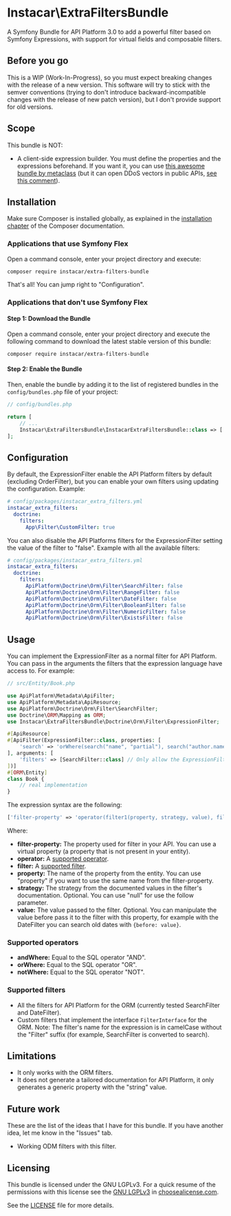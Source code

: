# Instacar\ExtraFiltersBundle
A Symfony Bundle for API Platform 3.0 to add a powerful filter based on Symfony Expressions, with support for virtual 
fields and composable filters.

## Before you go
This is a WIP (Work-In-Progress), so you must expect breaking changes with the release of a new version. This software
will try to stick with the semver conventions (trying to don't introduce backward-incompatible changes with the
release of new patch version), but I don't provide support for old versions.

## Scope
This bundle is NOT:
- A client-side expression builder. You must define the properties and the expressions beforehand. If you want it, you can
  use [this awesome bundle by metaclass](https://github.com/metaclass-nl/filter-bundle/tree/query-expression-generator)
  (but it can open DDoS vectors in public APIs, [see this comment](https://github.com/api-platform/core/pull/2055#issuecomment-405308524)).

## Installation
Make sure Composer is installed globally, as explained in the
[installation chapter](https://getcomposer.org/doc/00-intro.md)
of the Composer documentation.

### Applications that use Symfony Flex
Open a command console, enter your project directory and execute:

```shell
composer require instacar/extra-filters-bundle
```

That's all! You can jump right to "Configuration".

### Applications that don't use Symfony Flex
#### Step 1: Download the Bundle
Open a command console, enter your project directory and execute the
following command to download the latest stable version of this bundle:

```shell
composer require instacar/extra-filters-bundle
```

#### Step 2: Enable the Bundle
Then, enable the bundle by adding it to the list of registered bundles
in the `config/bundles.php` file of your project:

```php
// config/bundles.php

return [
    // ...
    Instacar\ExtraFiltersBundle\InstacarExtraFiltersBundle::class => ['all' => true],
];
```

## Configuration
By default, the ExpressionFilter enable the API Platform filters by default (excluding OrderFilter), but you can enable 
your own filters using updating the configuration. Example:
```yaml
# config/packages/instacar_extra_filters.yml
instacar_extra_filters:
  doctrine:
    filters:
      App\Filter\CustomFilter: true
```

You can also disable the API Platforms filters for the ExpressionFilter setting the value of the filter to "false". 
Example with all the available filters:
```yaml
# config/packages/instacar_extra_filters.yml
instacar_extra_filters:
  doctrine:
    filters:
      ApiPlatform\Doctrine\Orm\Filter\SearchFilter: false
      ApiPlatform\Doctrine\Orm\Filter\RangeFilter: false
      ApiPlatform\Doctrine\Orm\Filter\DateFilter: false
      ApiPlatform\Doctrine\Orm\Filter\BooleanFilter: false
      ApiPlatform\Doctrine\Orm\Filter\NumericFilter: false
      ApiPlatform\Doctrine\Orm\Filter\ExistsFilter: false
```

## Usage
You can implement the ExpressionFilter as a normal filter for API Platform. You can pass in the arguments the
filters that the expression language have access to. For example:

```php
// src/Entity/Book.php

use ApiPlatform\Metadata\ApiFilter;
use ApiPlatform\Metadata\ApiResource;
use ApiPlatform\Doctrine\Orm\Filter\SearchFilter;
use Doctrine\ORM\Mapping as ORM;
use Instacar\ExtraFiltersBundle\Doctrine\Orm\Filter\ExpressionFilter;

#[ApiResource]
#[ApiFilter(ExpressionFilter::class, properties: [
    'search' => 'orWhere(search("name", "partial"), search("author.name", "partial"), search("year", "partial"))',
], arguments: [
    'filters' => [SearchFilter::class] // Only allow the ExpressionFilter to use the SearchFilter
])]
#[ORM\Entity]
class Book {
    // real implementation
}
```

The expression syntax are the following:
```php
['filter-property' => 'operator(filter1(property, strategy, value), filter2(property, strategy, value), ..., filterN(property, strategy, value))'];
```

Where:
- **filter-property:** The property used for filter in your API. You can use a virtual property (a property that is not
  present in your entity).
- **operator:** A [supported operator](#supported-operators).
- **filter:** A [supported filter](#supported-filters).
- **property:** The name of the property from the entity. You can use "property" if you want to use the same name from
  the filter-property.
- **strategy:** The strategy from the documented values in the filter's documentation. Optional. You can use "null" for
  use the follow parameter.
- **value:** The value passed to the filter. Optional. You can manipulate the value before pass it to the filter with 
  this property, for example with the DateFilter you can search old dates with `{before: value}`.

### Supported operators
- **andWhere:** Equal to the SQL operator "AND".
- **orWhere:** Equal to the SQL operator "OR".
- **notWhere:** Equal to the SQL operator "NOT".

### Supported filters
- All the filters for API Platform for the ORM (currently tested SearchFilter and DateFilter).
- Custom filters that implement the interface `FilterInterface` for the ORM.
Note: The filter's name for the expression is in camelCase without the "Filter" suffix (for example, SearchFilter is
converted to search).

## Limitations
- It only works with the ORM filters.
- It does not generate a tailored documentation for API Platform, it only generates a generic property with the "string" value.

## Future work
These are the list of the ideas that I have for this bundle. If you have another idea, let me know in the "Issues" tab.
- Working ODM filters with this filter.

## Licensing
This bundle is licensed under the GNU LGPLv3. For a quick resume of the permissions with this license see the
[GNU LGPLv3](https://choosealicense.com/licenses/lgpl-3.0/) in [choosealicense.com](https://choosealicense.com).

See the [LICENSE](LICENSE.md) file for more details.

